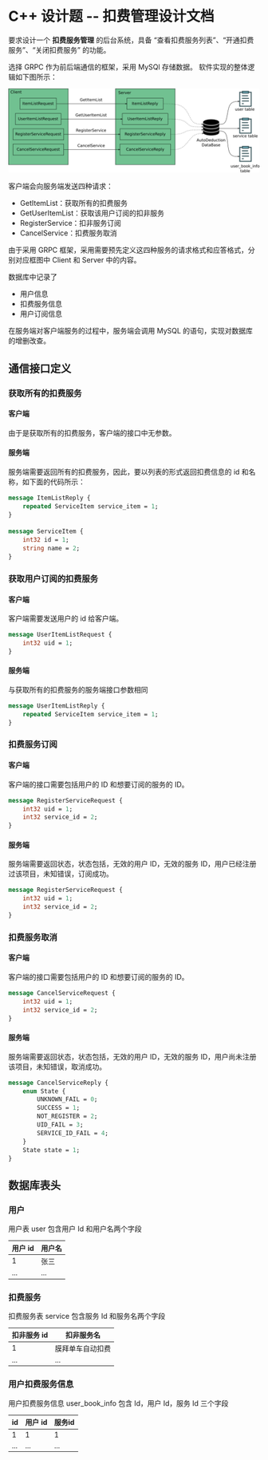 # C++ 设计题 -- 扣费管理设计文档

要求设计一个 **扣费服务管理** 的后台系统，具备  “查看扣费服务列表”、“开通扣费服务”、“关闭扣费服务” 的功能。

选择 GRPC 作为前后端通信的框架，采用 MySQl 存储数据。
软件实现的整体逻辑如下图所示：

![自动扣费说明](auto_deduction_illustrate.svg.png)

客户端会向服务端发送四种请求：
- GetItemList：获取所有的扣费服务
- GetUserItemList：获取该用户订阅的扣非服务
- RegisterService：扣非服务订阅
- CancelService：扣费服务取消

由于采用 GRPC 框架，采用需要预先定义这四种服务的请求格式和应答格式，分别对应框图中 Client 和 Server 中的内容。

数据库中记录了
- 用户信息
- 扣费服务信息
- 用户订阅信息

在服务端对客户端服务的过程中，服务端会调用 MySQL 的语句，实现对数据库的增删改查。

## 通信接口定义

### 获取所有的扣费服务

#### 客户端
由于是获取所有的扣费服务，客户端的接口中无参数。

#### 服务端
服务端需要返回所有的扣费服务，因此，要以列表的形式返回扣费信息的 id 和名称，如下面的代码所示：
``` protobuf
message ItemListReply {
    repeated ServiceItem service_item = 1;
}

message ServiceItem {
    int32 id = 1;
    string name = 2;
}
```

### 获取用户订阅的扣费服务
#### 客户端
客户端需要发送用户的 id 给客户端。

``` protobuf
message UserItemListRequest {
    int32 uid = 1;
}
```
#### 服务端
与获取所有的扣费服务的服务端接口参数相同
``` protobuf
message UserItemListReply {
    repeated ServiceItem service_item = 1;
}
```

### 扣费服务订阅
#### 客户端
客户端的接口需要包括用户的 ID 和想要订阅的服务的 ID。

``` protobuf
message RegisterServiceRequest {
    int32 uid = 1;
    int32 service_id = 2;
}
```

#### 服务端
服务端需要返回状态，状态包括，无效的用户 ID，无效的服务 ID，用户已经注册过该项目，未知错误，订阅成功。

``` protobuf
message RegisterServiceRequest {
    int32 uid = 1;
    int32 service_id = 2;
}
```

### 扣费服务取消
#### 客户端
客户端的接口需要包括用户的 ID 和想要订阅的服务的 ID。

``` protobuf
message CancelServiceRequest {
    int32 uid = 1;
    int32 service_id = 2;
}
```

#### 服务端
服务端需要返回状态，状态包括，无效的用户 ID，无效的服务 ID，用户尚未注册该项目，未知错误，取消成功。

``` protobuf
message CancelServiceReply {
    enum State {
        UNKNOWN_FAIL = 0;
        SUCCESS = 1;
        NOT_REGISTER = 2;
        UID_FAIL = 3;
        SERVICE_ID_FAIL = 4;
    }
    State state = 1;
}
```
## 数据库表头

### 用户

用户表 user 包含用户 Id 和用户名两个字段

|用户 id|用户名|
|------|-----|
|1     | 张三 |
|...|...|

### 扣费服务

扣费服务表 service 包含服务 Id 和服务名两个字段

|扣非服务 id|扣非服务名|
|----------|------------|
|1         |膜拜单车自动扣费|
|...|...|

### 用户扣费服务信息
用户扣费服务信息 user_book_info 包含 Id，用户 Id，服务 Id 三个字段

|id|用户 id|服务id|
|--|------|------|
|1|1|1|
|...|...|...|
